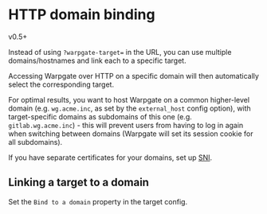 # HTTP domain binding

<div class="badge font-xs text-bg-warning mb-3">v0.5+</div>

Instead of using `?warpgate-target=` in the URL, you can use multiple domains/hostnames and link each to a specific target.

Accessing Warpgate over HTTP on a specific domain will then automatically select the corresponding target.

For optimal results, you want to host Warpgate on a common higher-level domain (e.g. `wg.acme.inc`, as set by the `external_host` config option), with target-specific domains as subdomains of this one (e.g. `gitlab.wg.acme.inc`) - this will prevent users from having to log in again when switching between domains (Warpgate will set its session cookie for all subdomains).

If you have separate certificates for your domains, set up [SNI](sni.md).

## Linking a target to a domain

Set the `Bind to a domain` property in the target config.
